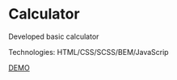 # Calculator
Developed basic calculator 

Technologies: HTML/CSS/SCSS/BEM/JavaScrip

[DEMO](https://maxshylo.github.io/Calculator/)
